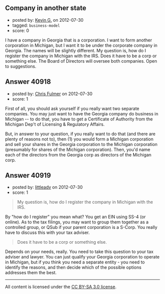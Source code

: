 ## Company in another state

- posted by: [Kevin G.](https://stackexchange.com/users/-1/18997-kevin-g) on 2012-07-30
- tagged: `business-model`
- score: 0

I have a company in Georgia that is a corporation. I want to form another corporation in Michigan, but I want it to be under the corporate company in Georgia. The names will be slightly different. My question is, how do I register the company in Michigan with the IRS. Does it have to be a corp or something else. The Board of Directors will oversee both companies. Open to suggestions.


## Answer 40918

- posted by: [Chris Fulmer](https://stackexchange.com/users/-1/17026-chris-fulmer) on 2012-07-30
- score: 1

First of all, you should ask yourself if you really want two separate companies.  You may just want to have the Georgia company do business in Michigan -- to do that, you have to get a Certificate of Authority from the Michigan Dep't of Licensing & Regulatory Affairs.

But, in answer to your question, if you really want to do that (and there are plenty of reasons not to), then (1) you would form a Michigan corporation and sell your shares in the Georgia corporation to the Michigan corporation (presumably for shares of the Michigan corporation).  Then, you'd name each of the directors from the Georgia corp as directors of the Michigan corp.


## Answer 40919

- posted by: [littleadv](https://stackexchange.com/users/-1/13808-littleadv) on 2012-07-30
- score: 1

> My question is, how do I register the company in Michigan with the
> IRS.

By "how do I register" you mean what? You get an EIN using SS-4 (or online). As to the tax filings, you may want to group them together as a controlled group, or QSub if your parent corporation is a S-Corp. You really have to discuss this with your tax adviser.

> Does it have to be a corp or something else.

Depends on your needs, really. You need to take this question to your tax adviser and lawyer. You can just qualify your Georgia corporation to operate in Michigan, but if you think you need a separate entity - you need to identify the reasons, and then decide which of the possible options addresses them the best.




---

All content is licensed under the [CC BY-SA 3.0 license](https://creativecommons.org/licenses/by-sa/3.0/).
